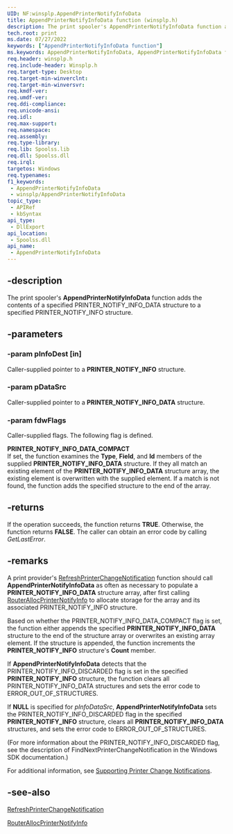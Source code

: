 ```yaml
---
UID: NF:winsplp.AppendPrinterNotifyInfoData
title: AppendPrinterNotifyInfoData function (winsplp.h)
description: The print spooler's AppendPrinterNotifyInfoData function adds the contents of a specified PRINTER_NOTIFY_INFO_DATA structure to a specified PRINTER_NOTIFY_INFO structure.
tech.root: print
ms.date: 07/27/2022
keywords: ["AppendPrinterNotifyInfoData function"]
ms.keywords: AppendPrinterNotifyInfoData, AppendPrinterNotifyInfoData function [Print Devices], print.appendprinternotifyinfodata, spoolfnc_cc8f6371-6dea-497e-92db-6cd9e26e7867.xml, winsplp/AppendPrinterNotifyInfoData
req.header: winsplp.h
req.include-header: Winsplp.h
req.target-type: Desktop
req.target-min-winverclnt: 
req.target-min-winversvr: 
req.kmdf-ver: 
req.umdf-ver: 
req.ddi-compliance: 
req.unicode-ansi: 
req.idl: 
req.max-support: 
req.namespace: 
req.assembly: 
req.type-library: 
req.lib: Spoolss.lib
req.dll: Spoolss.dll
req.irql: 
targetos: Windows
req.typenames: 
f1_keywords:
 - AppendPrinterNotifyInfoData
 - winsplp/AppendPrinterNotifyInfoData
topic_type:
 - APIRef
 - kbSyntax
api_type:
 - DllExport
api_location:
 - Spoolss.dll
api_name:
 - AppendPrinterNotifyInfoData
---
```


## -description

The print spooler's **AppendPrinterNotifyInfoData** function adds the contents of a specified PRINTER_NOTIFY_INFO_DATA structure to a specified PRINTER_NOTIFY_INFO structure.

## -parameters

### -param pInfoDest [in]

Caller-supplied pointer to a **PRINTER_NOTIFY_INFO** structure.

### -param pDataSrc

Caller-supplied pointer to a **PRINTER_NOTIFY_INFO_DATA** structure.

### -param fdwFlags

Caller-supplied flags. The following flag is defined.

**PRINTER_NOTIFY_INFO_DATA_COMPACT**  
If set, the function examines the **Type**, **Field**, and **Id** members of the supplied **PRINTER_NOTIFY_INFO_DATA** structure. If they all match an existing element of the **PRINTER_NOTIFY_INFO_DATA** structure array, the existing element is overwritten with the supplied element. If a match is not found, the function adds the specified structure to the end of the array.

## -returns

If the operation succeeds, the function returns **TRUE**. Otherwise, the function returns **FALSE**. The caller can obtain an error code by calling *GetLastError*.

## -remarks

A print provider's [RefreshPrinterChangeNotification](/previous-versions/ff561930(v=vs.85)) function should call **AppendPrinterNotifyInfoData** as often as necessary to populate a **PRINTER_NOTIFY_INFO_DATA** structure array, after first calling [RouterAllocPrinterNotifyInfo](./nf-winsplp-routerallocprinternotifyinfo.md) to allocate storage for the array and its associated PRINTER_NOTIFY_INFO structure.

Based on whether the PRINTER_NOTIFY_INFO_DATA_COMPACT flag is set, the function either appends the specified **PRINTER_NOTIFY_INFO_DATA** structure to the end of the structure array or overwrites an existing array element. If the structure is appended, the function increments the **PRINTER_NOTIFY_INFO** structure's **Count** member.

If **AppendPrinterNotifyInfoData** detects that the PRINTER_NOTIFY_INFO_DISCARDED flag is set in the specified **PRINTER_NOTIFY_INFO** structure, the function clears all PRINTER_NOTIFY_INFO_DATA structures and sets the error code to ERROR_OUT_OF_STRUCTURES.

If **NULL** is specified for *pInfoDataSrc*, **AppendPrinterNotifyInfoData** sets the PRINTER_NOTIFY_INFO_DISCARDED flag in the specified **PRINTER_NOTIFY_INFO** structure, clears all **PRINTER_NOTIFY_INFO_DATA** structures, and sets the error code to ERROR_OUT_OF_STRUCTURES.

(For more information about the PRINTER_NOTIFY_INFO_DISCARDED flag, see the description of FindNextPrinterChangeNotification in the Windows SDK documentation.)

For additional information, see [Supporting Printer Change Notifications](/windows-hardware/drivers/print/supporting-printer-change-notifications).

## -see-also

[RefreshPrinterChangeNotification](/previous-versions/ff561930(v=vs.85))

[RouterAllocPrinterNotifyInfo](./nf-winsplp-routerallocprinternotifyinfo.md)